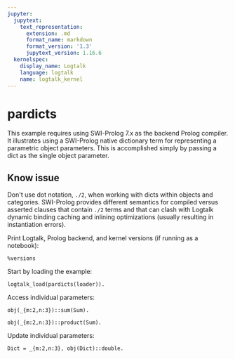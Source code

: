 ```yaml
---
jupyter:
  jupytext:
    text_representation:
      extension: .md
      format_name: markdown
      format_version: '1.3'
      jupytext_version: 1.16.6
  kernelspec:
    display_name: Logtalk
    language: logtalk
    name: logtalk_kernel
---
```


<!--
________________________________________________________________________

This file is part of Logtalk <https://logtalk.org/>  
SPDX-FileCopyrightText: 1998-2025 Paulo Moura <pmoura@logtalk.org>  
SPDX-License-Identifier: Apache-2.0

Licensed under the Apache License, Version 2.0 (the "License");
you may not use this file except in compliance with the License.
You may obtain a copy of the License at

    http://www.apache.org/licenses/LICENSE-2.0

Unless required by applicable law or agreed to in writing, software
distributed under the License is distributed on an "AS IS" BASIS,
WITHOUT WARRANTIES OR CONDITIONS OF ANY KIND, either express or implied.
See the License for the specific language governing permissions and
limitations under the License.
________________________________________________________________________
-->

# pardicts

This example requires using SWI-Prolog 7.x as the backend Prolog compiler.
It illustrates using a SWI-Prolog native dictionary term for representing
a parametric object parameters. This is accomplished simply by passing a
dict as the single object parameter.

## Know issue

Don't use dot notation, `./2`, when working with dicts within objects and
categories. SWI-Prolog provides different semantics for compiled versus
asserted clauses that contain `./2` terms and that can clash with Logtalk
dynamic binding caching and inlining optimizations (usually resulting
in instantiation errors).

Print Logtalk, Prolog backend, and kernel versions (if running as a notebook):

```logtalk
%versions
```

Start by loading the example:

```logtalk
logtalk_load(pardicts(loader)).
```

Access individual parameters:

```logtalk
obj(_{m:2,n:3})::sum(Sum).
```

<!--
Sum == 5.
-->

```logtalk
obj(_{m:2,n:3})::product(Sum).
```

<!--
Sum == 6.
-->

Update individual parameters:

```logtalk
Dict = _{m:2,n:3}, obj(Dict)::double.
```

<!--
Dict = _2524{m:4, n:6}.
-->
